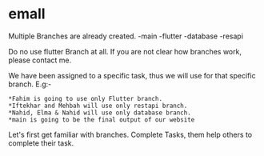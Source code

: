 # emall

Multiple Branches are already created.
  -main
  -flutter
  -database
  -resapi
  
Do no use flutter Branch at all. If you are not clear how branches work, please contact me.

We have been assigned to a specific task, thus we will use for that specific branch.
E.g:- 
  
    *Fahim is going to use only Flutter branch.
    *Iftekhar and Mehbah will use only restapi branch.
    *Nahid, Elma & Nahid will use only database branch.
    *main is going to be the final output of our website
    
Let's first get familiar with branches. Complete Tasks, them help others to complete their task.

